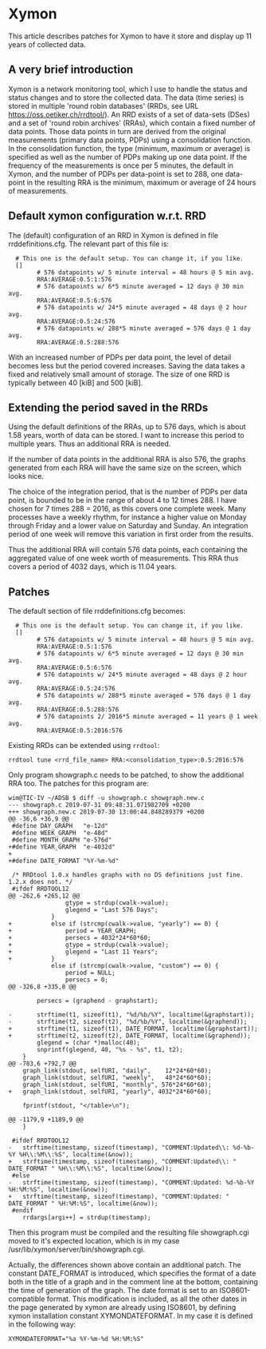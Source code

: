 # Xymon

This article describes patches for Xymon to have it store and display up 11
years of collected data.


## A very brief introduction

Xymon is a network monitoring tool, which I use to handle the status and status
changes and to store the collected data. The data (time series) is stored in
multiple 'round robin databases' (RRDs, see URL https://oss.oetiker.ch/rrdtool/).
An RRD exists of a set of data-sets (DSes) and a set of 'round robin archives'
(RRAs), which contain a fixed number of data points. Those data points in turn
are derived from the original measurements (primary data points, PDPs) using a
consolidation function. In the consolidation function, the type (minimum,
maximum or average) is specified as well as the number of PDPs making up one
data point. If the frequency of the measurements is once per 5 minutes, the
default in Xymon, and the number of PDPs per data-point is set to 288, one
data-point in the resulting RRA is the minimum, maximum or average of 24 hours
of measurements.


## Default xymon configuration w.r.t. RRD

The (default) configuration of an RRD in Xymon is defined in file
rrddefinitions.cfg. The relevant part of this file is:

```
  # This one is the default setup. You can change it, if you like.
  []
        # 576 datapoints w/ 5 minute interval = 48 hours @ 5 min avg.
        RRA:AVERAGE:0.5:1:576
        # 576 datapoints w/ 6*5 minute averaged = 12 days @ 30 min avg.
        RRA:AVERAGE:0.5:6:576
        # 576 datapoints w/ 24*5 minute averaged = 48 days @ 2 hour avg.
        RRA:AVERAGE:0.5:24:576
        # 576 datapoints w/ 288*5 minute averaged = 576 days @ 1 day avg.
        RRA:AVERAGE:0.5:288:576
```

With an increased number of PDPs per data point, the level of detail becomes
less but the period covered increases. Saving the data takes a fixed and
relatively small amount of storage. The size of one RRD is typically between 40
[kiB] and 500 [kiB].


## Extending the period saved in the RRDs

Using the default definitions of the RRAs, up to 576 days, which is about
1.58 years, worth of data can be stored. I want to increase this period to
multiple years. Thus an additional RRA is needed.

If the number of data points in the additional RRA is also 576, the graphs
generated from each RRA will have the same size on the screen, which looks nice.

The choice of the integration period, that is the number of PDPs per data point,
is bounded to be in the range of about 4 to 12 times 288. I have chosen for 7
times 288 = 2016, as this covers one complete week. Many processes have a weekly
rhythm, for instance a higher value on Monday through Friday and a lower value
on Saturday and Sunday. An integration period of one week will remove this
variation in first order from the results.

Thus the additional RRA will contain 576 data points, each containing the
aggregated value of one week worth of measurements. This RRA thus covers a
period of 4032 days, which is 11.04 years.


## Patches

The default section of file rrddefinitions.cfg becomes:

```
  # This one is the default setup. You can change it, if you like.
  []
        # 576 datapoints w/ 5 minute interval = 48 hours @ 5 min avg.
        RRA:AVERAGE:0.5:1:576
        # 576 datapoints w/ 6*5 minute averaged = 12 days @ 30 min avg.
        RRA:AVERAGE:0.5:6:576
        # 576 datapoints w/ 24*5 minute averaged = 48 days @ 2 hour avg.
        RRA:AVERAGE:0.5:24:576
        # 576 datapoints w/ 288*5 minute averaged = 576 days @ 1 day avg.
        RRA:AVERAGE:0.5:288:576
        # 576 datapoints 2/ 2016*5 minute averaged = 11 years @ 1 week avg.
        RRA:AVERAGE:0.5:2016:576
```

Existing RRDs can be extended using `rrdtool`:

```
rrdtool tune <rrd_file_name> RRA:<consolidation_type>:0.5:2016:576
```

Only program showgraph.c needs to be patched, to show the additional RRA too.
The patches for this program are:

```
wim@TIC-IV ~/ADSB $ diff -u showgraph.c showgraph.new.c 
--- showgraph.c	2019-07-31 09:48:31.071982709 +0200
+++ showgraph.new.c	2019-07-30 13:00:44.848289379 +0200
@@ -36,6 +36,9 @@
 #define DAY_GRAPH   "e-12d"
 #define WEEK_GRAPH  "e-48d"
 #define MONTH_GRAPH "e-576d"
+#define YEAR_GRAPH  "e-4032d"
+
+#define DATE_FORMAT "%Y-%m-%d"
 
 /* RRDtool 1.0.x handles graphs with no DS definitions just fine. 1.2.x does not. */
 #ifdef RRDTOOL12
@@ -262,6 +265,12 @@
 				gtype = strdup(cwalk->value);
 				glegend = "Last 576 Days";
 			}
+			else if (strcmp(cwalk->value, "yearly") == 0) {
+				period = YEAR_GRAPH;
+				persecs = 4032*24*60*60;
+				gtype = strdup(cwalk->value);
+				glegend = "Last 11 Years";
+			}
 			else if (strcmp(cwalk->value, "custom") == 0) {
 				period = NULL;
 				persecs = 0;
@@ -326,8 +335,8 @@
 
 		persecs = (graphend - graphstart);
 
-		strftime(t1, sizeof(t1), "%d/%b/%Y", localtime(&graphstart));
-		strftime(t2, sizeof(t2), "%d/%b/%Y", localtime(&graphend));
+		strftime(t1, sizeof(t1), DATE_FORMAT, localtime(&graphstart));
+		strftime(t2, sizeof(t2), DATE_FORMAT, localtime(&graphend));
 		glegend = (char *)malloc(40);
 		snprintf(glegend, 40, "%s - %s", t1, t2);
 	}
@@ -783,6 +792,7 @@
 	graph_link(stdout, selfURI, "daily",    12*24*60*60);
 	graph_link(stdout, selfURI, "weekly",   48*24*60*60);
 	graph_link(stdout, selfURI, "monthly", 576*24*60*60);
+	graph_link(stdout, selfURI, "yearly", 4032*24*60*60);
 
 	fprintf(stdout, "</table>\n");
 
@@ -1179,9 +1189,9 @@
 	}
 
 #ifdef RRDTOOL12
-	strftime(timestamp, sizeof(timestamp), "COMMENT:Updated\\: %d-%b-%Y %H\\:%M\\:%S", localtime(&now));
+	strftime(timestamp, sizeof(timestamp), "COMMENT:Updated\\: " DATE_FORMAT " %H\\:%M\\:%S", localtime(&now));
 #else
-	strftime(timestamp, sizeof(timestamp), "COMMENT:Updated: %d-%b-%Y %H:%M:%S", localtime(&now));
+	strftime(timestamp, sizeof(timestamp), "COMMENT:Updated: " DATE_FORMAT " %H:%M:%S", localtime(&now));
 #endif
 	rrdargs[argi++] = strdup(timestamp);
 ```
 
Then this program must be compiled and the resulting file showgraph.cgi moved to
it's expected location, which is in my case /usr/lib/xymon/server/bin/showgraph.cgi.
 
Actually, the differences shown above contain an additional patch. The constant
DATE_FORMAT is introduced, which specifies the format of a date both in the
title of a graph and in the comment line at the bottom, containing the time of
generation of the graph. The date format is set to an ISO8601-compatible format.
This modification is included, as all the other dates in the page generated by
xymon are already using ISO8601, by defining xymon installation constant
XYMONDATEFORMAT. In my case it is defined in the following way:
 
```
XYMONDATEFORMAT="%a %Y-%m-%d %H:%M:%S"
```
